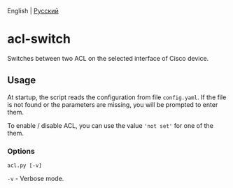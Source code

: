 English | [Русский](./README-ru.md)

# acl-switch
Switches between two ACL on the selected interface of Cisco device.

## Usage
At startup, the script reads the configuration from file ```config.yaml```. If the file is not found or the parameters are missing, you will be prompted to enter them.

To enable / disable ACL, you can use the value ```'not set'``` for one of the them.

### Options
```
acl.py [-v]
```

```-v``` - Verbose mode.

